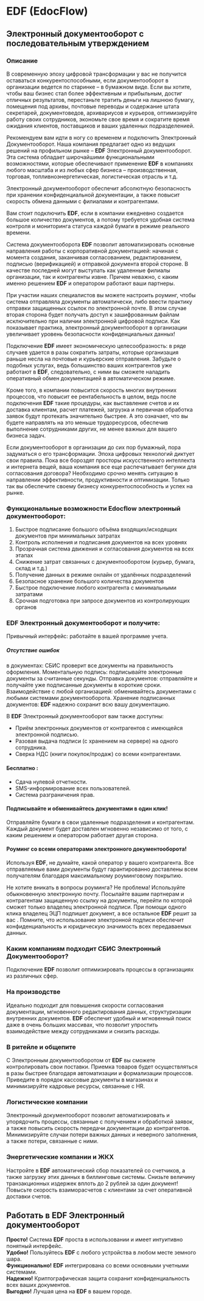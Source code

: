 # EDF (EdocFlow)
## Электронный документооборот с последовательным утверждением 

### Описание 
В современную эпоху цифровой трансформации у вас не получится оставаться конкурентоспособными, если документооборот в организации ведется по старинке – в бумажном виде. Если вы хотите, чтобы ваш бизнес стал более эффективным и прибыльным, достиг отличных результатов, перестаньте тратить деньги на лишнюю бумагу, помещения под архивы, почтовые переводы и содержание штата секретарей, документоведов, архивариусов и курьеров, оптимизируйте работу своих сотрудников, экономьте свое время и сократите время ожидания клиентов, поставщиков и ваших удаленных подразделенией. 

Рекомендуем вам идти в ногу со временем и подключить Электронный Документооборот. Наша компания предлагает одно из ведущих решений на профильном рынке – **EDF** Электронный документооборот. Эта система обладает широчайшими функциональными возможностями, которые обеспечивают применение **EDF** в компаниях любого масштаба и из любых сфер бизнеса – производственная, торговая, топливноэнергетическая, логистическая отрасль и т.д.

Электронный документооборот обеспечит абсолютную безопасность при хранении конфиденциальной документации, а также повысит скорость обмена данными с филиалами и контрагентами.

Вам стоит подключить **EDF**, если в компании ежедневно создается большое количество документов, а потому требуется удобная система контроля и мониторинга статуса каждой бумаги в режиме реального времени.

Система документооборота **EDF** позволит автоматизировать основные направления работы с корпоративной документацией: начиная с момента создания, заканчивая согласованием, редактированием, подписью (верификацией) и отправкой документа второй стороне. В качестве последней могут выступать как удаленные филиалы организации, так и контрагенты извне. Причем неважно, с каким именно решением **EDF** и оператором работают ваши партнеры.

При участии наших специалистов вы можете настроить роуминг, чтобы система отправляла документы автоматически, либо ввести практику отправки защищенных ссылок по электронной почте. В этом случае вторая сторона будет получать доступ к зашифрованным файлам исключительно при наличии электронной цифровой подписи. Как показывает практика, электронный документооборот в организации увеличивает уровень безопасности конфиденциальных данных!

Подключение **EDF** имеет экономическую целесообразность: в ряде случаев удается в разы сократить затраты, которые организация раньше несла на почтовые и курьерские отправления. Забудьте о подобных услугах, ведь большинство ваших контрагентов уже работают в **EDF**, следовательно, с ними вы сможете наладить оперативный обмен документацией в автоматическом режиме. 

Кроме того, в компании повысится скорость многих внутренних процессов, что повысит ее рентабельность в целом, ведь после подключения **EDF** такие процедуры, как выставление счетов и их доставка клиентам, расчет платежей, загрузка и первичная обработка заявок будут протекать значительно быстрее. А это означает, что вы будете направлять на это меньше трудоресурсов, обеспечив выполнение сотрудниками других, не менее важных для вашего бизнеса задач.

Если документооборот в организации до сих пор бумажный, пора задуматься о его трансформации. Эпоха цифровых технологий диктует свои правила. Пока все бороздят просторы искусственного интеллекта и интернета вещей, ваша компания все еще распечатывает бегунки для согласования договора? Необходимо срочно менять ситуацию в направлении эффективности, продуктивности и оптимизации. Только так вы обеспечите своему бизнесу конкурентоспособность и успех на рынке.

### Функциональные возможности  **Edocflow** электронный документооборот:
1. Быстрое подписание большого объёма входящих/исходящих документов при минимальных затратах 
2. Контроль исполнения и подписания документов на всех уровнях 
3. Прозрачная система движения и согласования документов на всех этапах 
4. Снижение затрат связанных с документооборотом (курьер, бумага, склад и т.д.) 
5. Получение данных в режиме онлайн от удалённых подразделений 
6. Безопасное хранение большого количества документов 
7. Быстрое подключение любого контрагента с минимальными затратами 
8. Срочная подготовка при запросе документов из контролирующих органов 


### **EDF** Электронный документооборот и получите:

Привычный интерфейс: работайте в вашей программе учета.

##### Отсутствие ошибок
в документах: СБИС проверит все документы на правильность оформления.
Моментальную подпись: подписывайте электронные документы за считанные секунды.
Отправка документов: отправляйте и получайте уже подписанные документы в короткие сроки.
Взаимодействие с любой организацией: обменивайтесь документами с любыми системами документооборота.
Хранение подписанных документов: **EDF** надежно сохранит всю вашу документацию.

В **EDF** Электронный документооборот вам также доступны:
* Приём электронных документов от контрагентов с имеющейся электронной подписью.
* Разовая выдача подписи (с хранением на сервере) на одного сотрудника. 
* Сверка НДС (книги покупок/продаж) со всеми контрагентами.

#### Бесплатно :
* Сдача нулевой отчетности.
* SMS-информирование всех пользователей.
* Система разграничения прав.


#### Подписывайте и обменивайтесь документами в один клик!
Отправляйте бумаги в свои удаленные подразделения и контрагентам. Каждый документ будет доставлен мгновенно независимо от того, с каким решением и оператором работает другая сторона.

#### Роуминг со всеми операторами электронного документооборота!
Используя **EDF**, не думайте, какой оператор у вашего контрагента. Все отправляемые вами документы будут гарантированно доставлены всем получателям благодаря максимальному роуминговому покрытию.

Не хотите вникать в вопросы роуминга? Не проблема! Используйте обыкновенную электронную почту. Посылайте вашим партнерам и контрагентам защищенную ссылку на документы, перейти по которой сможет только владелец электронной подписи. При помощи одного клика владелец ЭЦП подпишет документ, а все остальное **EDF** решит за вас . Помните, что использование электронной подписи обеспечит конфиденциальность и юридическую значимость всех передаваемых данных.

### Каким компаниям подходит СБИС Электронный Документооборот?
Подключение **EDF** позволит оптимизировать процессы в организациях из различных сфер.

### На производстве
Идеально подходит для повышения скорости согласования документации, мгновенного редактирования данных, структуризации внутренних документов. **EDF** обеспечит удобный и мгновенный поиск даже в очень больших массивах, что позволит упростить взаимодействие между 
сотрудниками и снизить расходы.

### В ритейле и общепите
С Электронным документооборотом от **EDF** вы сможете контролировать свои поставки. Приемка товаров будет осуществляться в разы быстрее благодаря автоматизации и формализации процессов. Приведите в порядок кассовые документы в магазинах и минимизируйте кадровые ресурсы, связанные с HR.

### Логистические компании
Электронный документооборот позволит автоматизировать и упорядочить процессы, связанные с получением и обработкой заявок, а также повысить скорость передачи документации до контрагентов. Минимизируйте случаи потери важных данных и неверного заполнения, а также потери, связанные с ними.

### Энергетические компании и ЖКХ
Настройте в **EDF** автоматический сбор показателей со счетчиков, а также загрузку этих данных в биллинговые системы. 
Снизьте величину транзакционных издержек вплоть до 2 рублей за один документ! Повысьте скорость взаиморасчетов с клиентами за счет оперативной доставки счетов.

## Работать в **EDF** Электронный документооборот
**Просто!** Система **EDF** проста в использовании и имеет интуитивно понятный интерфейс.  
**Удобно!** Пользуйтесь **EDF** с любого устройства в любом месте земного шара.   
**Функционально!** **EDF** интегрирована со всеми основными учетными системами.   
**Надежно!** Криптографическая защита сохранит конфиденциальность всех ваших документов.   
**Выгодно!** Лучшая цена на **EDF** в вашем городе.    


